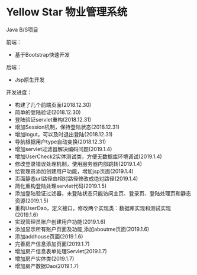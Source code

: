 # Yellow Star 物业管理系统

Java B/S项目

前端：
- 基于Bootstrap快速开发

后端：
- Jsp原生开发

开发进度：
- 构建了几个前端页面(2018.12.30)
- 简单的登陆验证(2018.12.30)
- 登陆验证servlet重构(2018.12.31)
- 增加Session机制，保持登陆状态(2018.12.31)
- 增加logut，可以及时退出登陆(2018.12.31)
- 导航根据用户type自动变换(2018.12.31)
- 增加servlet过滤器解决编码问题(2019.1.4)
- 增加UserCheck2实体测试类，方便无数据库环境调试(2019.1.4)
- 修改登录错误处理机制，使用服务器内部跳转(2019.1.4)
- 给管理员添加创建用户功能，增加jsp页面(2019.1.4)
- 页面静态url路径由相对路径修改成绝对路径(2019.1.4)
- 简化重构登陆处理servlet代码(2019.1.5)
- 添加登陆验证过滤器，未登陆状态只能访问主页、登录页、登陆处理页和静态资源(2019.1.5)
- 重构UserDao，定义接口，修改两个实现类：数据库实现和测试实现(2019.1.6)
- 实现管理员账户创建用户功能(2019.1.6)
- 添加显示所有账户页面及功能,添加aboutme页面(2019.1.6)
- 添加addhouse页面(2019.1.6)
- 完善房产信息添加页面(2019.1.7)
- 增加房产信息表单处理Servlet(2019.1.7)
- 增加房产实体类(2019.1.7)
- 增加房产数据Dao(2019.1.7)